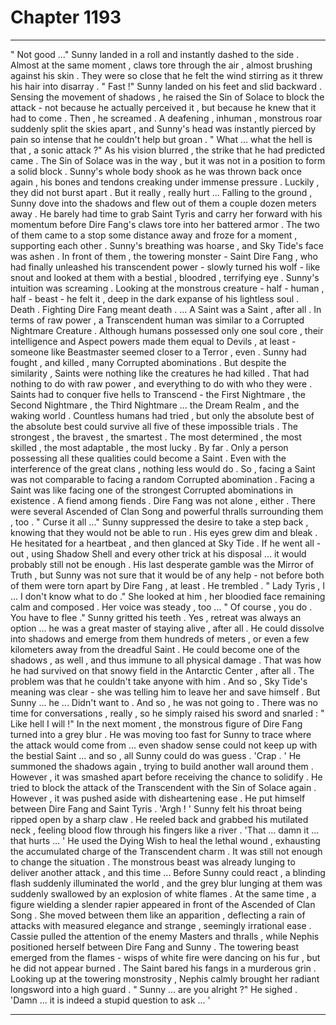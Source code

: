 
# Chapter 1193


---

" Not good ..."
Sunny landed in a roll and instantly dashed to the side . Almost at the same moment , claws tore through the air , almost brushing against his skin . They were so close that he felt the wind stirring as it threw his hair into disarray .
" Fast !"
Sunny landed on his feet and slid backward . Sensing the movement of shadows , he raised the Sin of Solace to block the attack - not because he actually perceived it , but because he knew that it had to come .
Then , he screamed .
A deafening , inhuman , monstrous roar suddenly split the skies apart , and Sunny's head was instantly pierced by pain so intense that he couldn't help but groan .
" What ... what the hell is that , a sonic attack ?"
As his vision blurred , the strike that he had predicted came . The Sin of Solace was in the way , but it was not in a position to form a solid block . Sunny's whole body shook as he was thrown back once again , his bones and tendons creaking under immense pressure .
Luckily , they did not burst apart .
But it really , really hurt ...
Falling to the ground , Sunny dove into the shadows and flew out of them a couple dozen meters away . He barely had time to grab Saint Tyris and carry her forward with his momentum before Dire Fang's claws tore into her battered armor .
The two of them came to a stop some distance away and froze for a moment , supporting each other . Sunny's breathing was hoarse , and Sky Tide's face was ashen .
In front of them , the towering monster - Saint Dire Fang , who had finally unleashed his transcendent power - slowly turned his wolf - like snout and looked at them with a bestial , bloodred , terrifying eye .
Sunny's intuition was screaming . Looking at the monstrous creature - half - human , half - beast - he felt it , deep in the dark expanse of his lightless soul .
Death .
Fighting Dire Fang meant death .
... A Saint was a Saint , after all .
In terms of raw power , a Transcendent human was similar to a Corrupted Nightmare Creature . Although humans possessed only one soul core , their intelligence and Aspect powers made them equal to Devils , at least - someone like Beastmaster seemed closer to a Terror , even .
Sunny had fought , and killed , many Corrupted abominations .
But despite the similarity , Saints were nothing like the creatures he had killed .
That had nothing to do with raw power , and everything to do with who they were .
Saints had to conquer five hells to Transcend - the First Nightmare , the Second Nightmare , the Third Nightmare ... the Dream Realm , and the waking world . Countless humans had tried , but only the absolute best of the absolute best could survive all five of these impossible trials .
The strongest , the bravest , the smartest . The most determined , the most skilled , the most adaptable , the most lucky . By far . Only a person possessing all these qualities could become a Saint . Even with the interference of the great clans , nothing less would do .
So , facing a Saint was not comparable to facing a random Corrupted abomination .
Facing a Saint was like facing one of the strongest Corrupted abominations in existence .
A fiend among fiends .
Dire Fang was not alone , either . There were several Ascended of Clan Song and powerful thralls surrounding them , too .
" Curse it all ..."
Sunny suppressed the desire to take a step back , knowing that they would not be able to run . His eyes grew dim and bleak .
He hesitated for a heartbeat , and then glanced at Sky Tide .
If he went all - out , using Shadow Shell and every other trick at his disposal ... it would probably still not be enough .
His last desperate gamble was the Mirror of Truth , but Sunny was not sure that it would be of any help - not before both of them were torn apart by Dire Fang , at least .
He trembled .
" Lady Tyris , I ... I don't know what to do ."
She looked at him , her bloodied face remaining calm and composed . Her voice was steady , too ...
" Of course , you do . You have to flee ."
Sunny gritted his teeth .
Yes , retreat was always an option ... he was a great master of staying alive , after all . He could dissolve into shadows and emerge from them hundreds of meters , or even a few kilometers away from the dreadful Saint . He could become one of the shadows , as well , and thus immune to all physical damage .
That was how he had survived on that snowy field in the Antarctic Center , after all .
The problem was that he couldn't take anyone with him .
And so , Sky Tide's meaning was clear - she was telling him to leave her and save himself .
But Sunny ... he ...
Didn't want to .
And so , he was not going to .
There was no time for conversations , really , so he simply raised his sword and snarled :
" Like hell I will !"
In the next moment , the monstrous figure of Dire Fang turned into a grey blur . He was moving too fast for Sunny to trace where the attack would come from ... even shadow sense could not keep up with the bestial Saint ... and so , all Sunny could do was guess .
'Crap . '
He summoned the shadows again , trying to build another wall around them . However , it was smashed apart before receiving the chance to solidify .
He tried to block the attack of the Transcendent with the Sin of Solace again . However , it was pushed aside with disheartening ease .
He put himself between Dire Fang and Saint Tyris .
'Argh ! '
Sunny felt his throat being ripped open by a sharp claw . He reeled back and grabbed his mutilated neck , feeling blood flow through his fingers like a river .
'That ... damn it ... that hurts ... '
He used the Dying Wish to heal the lethal wound , exhausting the accumulated charge of the Transcendent charm .
It was still not enough to change the situation . The monstrous beast was already lunging to deliver another attack , and this time ...
Before Sunny could react , a blinding flash suddenly illuminated the world , and the grey blur lunging at them was suddenly swallowed by an explosion of white flames .
At the same time , a figure wielding a slender rapier appeared in front of the Ascended of Clan Song . She moved between them like an apparition , deflecting a rain of attacks with measured elegance and strange , seemingly irrational ease .
Cassie pulled the attention of the enemy Masters and thralls , while Nephis positioned herself between Dire Fang and Sunny .
The towering beast emerged from the flames - wisps of white fire were dancing on his fur , but he did not appear burned . The Saint bared his fangs in a murderous grin .
Looking up at the towering monstrosity , Nephis calmly brought her radiant longsword into a high guard .
" Sunny ... are you alright ?"
He sighed .
'Damn ... it is indeed a stupid question to ask ... '

---

